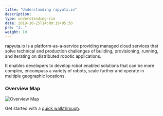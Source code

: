 ```yaml
---
title: "Understanding rapyuta.io"
description:
type: understanding-rio
date: 2019-10-25T14:09:19+05:30
pre: "3. "
weight: 10
---
```

rapyuta.io is a platform-as-a-service providing managed cloud services
that solve technical and production challenges of building, provisioning,
running, and iterating on distributed robotic applications.

It enables developers to develop robot enabled solutions that can be more
complex, encompass a variety of robots, scale further and operate in
multiple geographic locations.

### Overview Map
![Overview Map](/images/chapters/understand-rio/rr_io_overview_chart.png?class=shadow,border&width=60pc)

Get started with a [quick walkthrough](/quick-walkthrough/). 